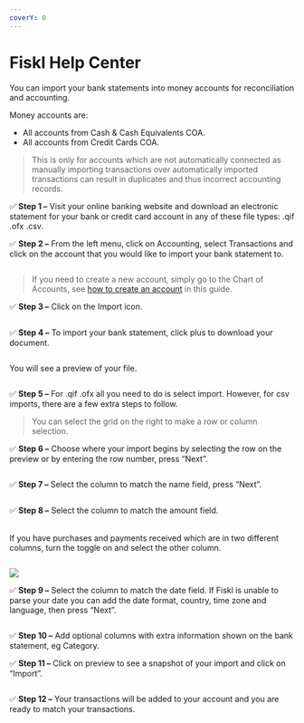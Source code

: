 ```yaml
---
coverY: 0
---
```


# Fiskl Help Center

You can import your bank statements into money accounts for reconciliation and accounting.

Money accounts are:

* All accounts from Cash & Cash Equivalents COA.
* All accounts from Credit Cards COA.

> This is only for accounts which are not automatically connected as manually importing transactions over automatically imported transactions can result in duplicates and thus incorrect accounting records.

✅ **Step 1 –** Visit your online banking website and download an electronic statement for your bank or credit card account in any of these file types: .qif .ofx .csv.

✅ **Step 2 –** From the left menu, click on Accounting, select Transactions and click on the account that you would like to import your bank statement to.

<div data-full-width="true">

<img src="https://fiskl.com/wp-content/uploads/2023/09/Menu-2.png" alt="">

</div>

> If you need to create a new account, simply go to the Chart of Accounts, see [how to create an account](https://fiskl.com/help/create-an-account/) in this guide.

✅ **Step 3 –** Click on the Import icon.

<div data-full-width="true">

<img src="https://fiskl.com/wp-content/uploads/2023/09/Import-button.png" alt="">

</div>

✅ **Step 4 –** To import your bank statement, click plus to download your document.

<div data-full-width="true">

<img src="https://fiskl.com/wp-content/uploads/2023/09/Import-bank-statement.png" alt="">

</div>

You will see a preview of your file.

<div data-full-width="true">

<img src="https://fiskl.com/wp-content/uploads/2023/09/Preview.png" alt="">

</div>

✅ **Step 5 –** For .qif .ofx all you need to do is select import. However, for csv imports, there are a few extra steps to follow.

> You can select the grid on the right to make a row or column selection.

✅ **Step 6 –** Choose where your import begins by selecting the row on the preview or by entering the row number, press “Next”.

<div align="center" data-full-width="true">

<img src="https://fiskl.com/wp-content/uploads/2023/09/First-row.png" alt="">

</div>

✅ **Step 7 –** Select the column to match the name field, press “Next”.

<div data-full-width="true">

<img src="https://fiskl.com/wp-content/uploads/2023/09/second-row.png" alt="">

</div>

✅ **Step 8 –** Select the column to match the amount field.

\
If you have purchases and payments received which are in two different columns, turn the toggle on and select the other column.

<figure><img src="https://fiskl.com/wp-content/uploads/2023/09/third-row.png" alt=""><figcaption></figcaption></figure>

![](https://fiskl.com/wp-content/uploads/2023/09/fourth-row.png)

✅ **Step 9 –** Select the column to match the date field. If Fiskl is unable to parse your date you can add the date format, country, time zone and language, then press “Next”.

<div data-full-width="true">

<img src="https://fiskl.com/wp-content/uploads/2023/09/date-row.png" alt="">

</div>

✅ **Step 10 –** Add optional columns with extra information shown on the bank statement, eg Category.

✅ **Step 11 –** Click on preview to see a snapshot of your import and click on “Import”.

<div data-full-width="true">

<img src="https://fiskl.com/wp-content/uploads/2023/09/Import.png" alt="">

</div>

✅ **Step 12 –** Your transactions will be added to your account and you are ready to match your transactions.

<div data-full-width="true">

<img src="https://fiskl.com/wp-content/uploads/2023/09/Transaction-list.png" alt="">

</div>
